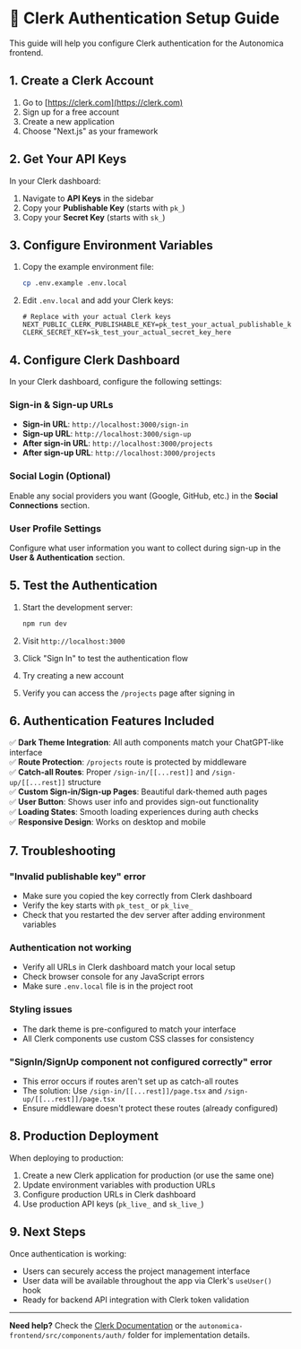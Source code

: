 # 🔐 Clerk Authentication Setup Guide

This guide will help you configure Clerk authentication for the Autonomica frontend.

## 1. Create a Clerk Account

1. Go to [https://clerk.com](https://clerk.com)
2. Sign up for a free account
3. Create a new application
4. Choose "Next.js" as your framework

## 2. Get Your API Keys

In your Clerk dashboard:

1. Navigate to **API Keys** in the sidebar
2. Copy your **Publishable Key** (starts with `pk_`)
3. Copy your **Secret Key** (starts with `sk_`)

## 3. Configure Environment Variables

1. Copy the example environment file:
   ```bash
   cp .env.example .env.local
   ```

2. Edit `.env.local` and add your Clerk keys:
   ```env
   # Replace with your actual Clerk keys
   NEXT_PUBLIC_CLERK_PUBLISHABLE_KEY=pk_test_your_actual_publishable_key_here
   CLERK_SECRET_KEY=sk_test_your_actual_secret_key_here
   ```

## 4. Configure Clerk Dashboard

In your Clerk dashboard, configure the following settings:

### Sign-in & Sign-up URLs
- **Sign-in URL**: `http://localhost:3000/sign-in`
- **Sign-up URL**: `http://localhost:3000/sign-up`
- **After sign-in URL**: `http://localhost:3000/projects`
- **After sign-up URL**: `http://localhost:3000/projects`

### Social Login (Optional)
Enable any social providers you want (Google, GitHub, etc.) in the **Social Connections** section.

### User Profile Settings
Configure what user information you want to collect during sign-up in the **User & Authentication** section.

## 5. Test the Authentication

1. Start the development server:
   ```bash
   npm run dev
   ```

2. Visit `http://localhost:3000`
3. Click "Sign In" to test the authentication flow
4. Try creating a new account
5. Verify you can access the `/projects` page after signing in

## 6. Authentication Features Included

✅ **Dark Theme Integration**: All auth components match your ChatGPT-like interface  
✅ **Route Protection**: `/projects` route is protected by middleware  
✅ **Catch-all Routes**: Proper `/sign-in/[[...rest]]` and `/sign-up/[[...rest]]` structure  
✅ **Custom Sign-in/Sign-up Pages**: Beautiful dark-themed auth pages  
✅ **User Button**: Shows user info and provides sign-out functionality  
✅ **Loading States**: Smooth loading experiences during auth checks  
✅ **Responsive Design**: Works on desktop and mobile  

## 7. Troubleshooting

### "Invalid publishable key" error
- Make sure you copied the key correctly from Clerk dashboard
- Verify the key starts with `pk_test_` or `pk_live_`
- Check that you restarted the dev server after adding environment variables

### Authentication not working
- Verify all URLs in Clerk dashboard match your local setup
- Check browser console for any JavaScript errors
- Make sure `.env.local` file is in the project root

### Styling issues
- The dark theme is pre-configured to match your interface
- All Clerk components use custom CSS classes for consistency

### "SignIn/SignUp component not configured correctly" error
- This error occurs if routes aren't set up as catch-all routes
- The solution: Use `/sign-in/[[...rest]]/page.tsx` and `/sign-up/[[...rest]]/page.tsx`
- Ensure middleware doesn't protect these routes (already configured)

## 8. Production Deployment

When deploying to production:

1. Create a new Clerk application for production (or use the same one)
2. Update environment variables with production URLs
3. Configure production URLs in Clerk dashboard
4. Use production API keys (`pk_live_` and `sk_live_`)

## 9. Next Steps

Once authentication is working:
- Users can securely access the project management interface
- User data will be available throughout the app via Clerk's `useUser()` hook
- Ready for backend API integration with Clerk token validation

---

**Need help?** Check the [Clerk Documentation](https://clerk.com/docs) or the `autonomica-frontend/src/components/auth/` folder for implementation details. 